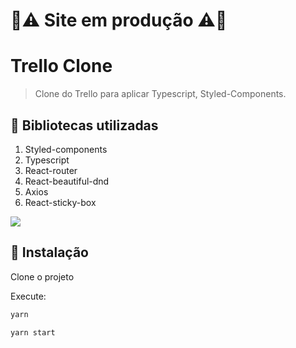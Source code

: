 # :construction::warning: Site em produção :warning::construction:



# Trello Clone
> Clone do Trello para aplicar Typescript, Styled-Components.

## :pushpin: Bibliotecas utilizadas

1. Styled-components
2. Typescript
3. React-router
4. React-beautiful-dnd
5. Axios
6. React-sticky-box

![](../header.png)

## :construction_worker: Instalação

Clone o projeto

Execute:
```sh
yarn
```
```sh
yarn start
```
